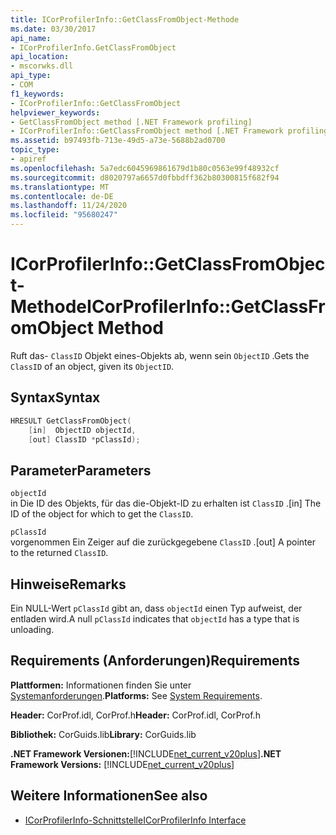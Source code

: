 ```yaml
---
title: ICorProfilerInfo::GetClassFromObject-Methode
ms.date: 03/30/2017
api_name:
- ICorProfilerInfo.GetClassFromObject
api_location:
- mscorwks.dll
api_type:
- COM
f1_keywords:
- ICorProfilerInfo::GetClassFromObject
helpviewer_keywords:
- GetClassFromObject method [.NET Framework profiling]
- ICorProfilerInfo::GetClassFromObject method [.NET Framework profiling]
ms.assetid: b97493fb-713e-49d5-a73e-5688b2ad0700
topic_type:
- apiref
ms.openlocfilehash: 5a7edc6045969861679d1b80c0563e99f48932cf
ms.sourcegitcommit: d8020797a6657d0fbbdff362b80300815f682f94
ms.translationtype: MT
ms.contentlocale: de-DE
ms.lasthandoff: 11/24/2020
ms.locfileid: "95680247"
---
```

# <a name="icorprofilerinfogetclassfromobject-method"></a><span data-ttu-id="f61dc-102">ICorProfilerInfo::GetClassFromObject-Methode</span><span class="sxs-lookup"><span data-stu-id="f61dc-102">ICorProfilerInfo::GetClassFromObject Method</span></span>

<span data-ttu-id="f61dc-103">Ruft das- `ClassID` Objekt eines-Objekts ab, wenn sein `ObjectID` .</span><span class="sxs-lookup"><span data-stu-id="f61dc-103">Gets the `ClassID` of an object, given its `ObjectID`.</span></span>  
  
## <a name="syntax"></a><span data-ttu-id="f61dc-104">Syntax</span><span class="sxs-lookup"><span data-stu-id="f61dc-104">Syntax</span></span>  
  
```cpp  
HRESULT GetClassFromObject(  
    [in]  ObjectID objectId,  
    [out] ClassID *pClassId);  
```  
  
## <a name="parameters"></a><span data-ttu-id="f61dc-105">Parameter</span><span class="sxs-lookup"><span data-stu-id="f61dc-105">Parameters</span></span>  

 `objectId`  
 <span data-ttu-id="f61dc-106">in Die ID des Objekts, für das die-Objekt-ID zu erhalten ist `ClassID` .</span><span class="sxs-lookup"><span data-stu-id="f61dc-106">[in] The ID of the object for which to get the `ClassID`.</span></span>  
  
 `pClassId`  
 <span data-ttu-id="f61dc-107">vorgenommen Ein Zeiger auf die zurückgegebene `ClassID` .</span><span class="sxs-lookup"><span data-stu-id="f61dc-107">[out] A pointer to the returned `ClassID`.</span></span>  
  
## <a name="remarks"></a><span data-ttu-id="f61dc-108">Hinweise</span><span class="sxs-lookup"><span data-stu-id="f61dc-108">Remarks</span></span>  

 <span data-ttu-id="f61dc-109">Ein NULL-Wert `pClassId` gibt an, dass `objectId` einen Typ aufweist, der entladen wird.</span><span class="sxs-lookup"><span data-stu-id="f61dc-109">A null `pClassId` indicates that `objectId` has a type that is unloading.</span></span>  
  
## <a name="requirements"></a><span data-ttu-id="f61dc-110">Requirements (Anforderungen)</span><span class="sxs-lookup"><span data-stu-id="f61dc-110">Requirements</span></span>  

 <span data-ttu-id="f61dc-111">**Plattformen:** Informationen finden Sie unter [Systemanforderungen](../../get-started/system-requirements.md).</span><span class="sxs-lookup"><span data-stu-id="f61dc-111">**Platforms:** See [System Requirements](../../get-started/system-requirements.md).</span></span>  
  
 <span data-ttu-id="f61dc-112">**Header:** CorProf.idl, CorProf.h</span><span class="sxs-lookup"><span data-stu-id="f61dc-112">**Header:** CorProf.idl, CorProf.h</span></span>  
  
 <span data-ttu-id="f61dc-113">**Bibliothek:** CorGuids.lib</span><span class="sxs-lookup"><span data-stu-id="f61dc-113">**Library:** CorGuids.lib</span></span>  
  
 <span data-ttu-id="f61dc-114">**.NET Framework Versionen:**[!INCLUDE[net_current_v20plus](../../../../includes/net-current-v20plus-md.md)]</span><span class="sxs-lookup"><span data-stu-id="f61dc-114">**.NET Framework Versions:** [!INCLUDE[net_current_v20plus](../../../../includes/net-current-v20plus-md.md)]</span></span>  
  
## <a name="see-also"></a><span data-ttu-id="f61dc-115">Weitere Informationen</span><span class="sxs-lookup"><span data-stu-id="f61dc-115">See also</span></span>

- [<span data-ttu-id="f61dc-116">ICorProfilerInfo-Schnittstelle</span><span class="sxs-lookup"><span data-stu-id="f61dc-116">ICorProfilerInfo Interface</span></span>](icorprofilerinfo-interface.md)
